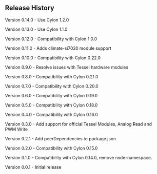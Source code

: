 ## Release History

Version 0.14.0 - Use Cylon 1.2.0

Version 0.13.0 - Use Cylon 1.1.0

Version 0.12.0 - Compatibility with Cylon 1.0.0

Version 0.11.0 - Adds climate-si7020 module support

Version 0.10.0 - Compatibility with Cylon 0.22.0

Version 0.9.0 - Resolve issues with Tessel hardware modules

Version 0.8.0 - Compatibility with Cylon 0.21.0

Version 0.7.0 - Compatibility with Cylon 0.20.0

Version 0.6.0 - Compatibility with Cylon 0.19.0

Version 0.5.0 - Compatibility with Cylon 0.18.0

Version 0.4.0 - Compatibility with Cylon 0.16.0

Version 0.3.0 - Add support for official Tessel Modules, Analog Read and PWM Write

Version 0.2.1 - Add peerDependencies to package.json

Version 0.2.0 - Compatibility with Cylon 0.15.0

Version 0.1.0 - Compatibility with Cylon 0.14.0, remove node-namespace.

Version 0.0.1 - Initial release
